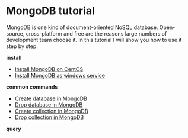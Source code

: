 # MongoDB tutorial
MongoDB is one kind of document-oriented NoSQL database. Open-source, cross-platform and free are the
reasons large numbers of development team choose it. In this tutorial I will show you how to use it step
by step.

**install**

* [Install MongoDB on CentOS](http://www.henryxi.com/install-mongodb-on-centos)
* [Install MongoDB as windows service](http://www.henryxi.com/install-mongodb-as-windows-service)

**common commands**

* [Create database in MongoDB](http://www.henryxi.com/create-database-in-mongodb)
* [Drop database in MongoDB](http://www.henryxi.com/drop-database-in-mongodb)
* [Create collection in MongoDB](http://www.henryxi.com/create-collection-in-mongodb)
* [Drop collection in MongoDB](http://www.henryxi.com/drop-collection-in-mongodb)

**query**